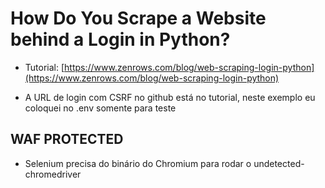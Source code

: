 # How Do You Scrape a Website behind a Login in Python?
- Tutorial: [https://www.zenrows.com/blog/web-scraping-login-python](https://www.zenrows.com/blog/web-scraping-login-python)

- A URL de login com CSRF no github está no tutorial, neste exemplo eu coloquei no .env somente para teste
## WAF PROTECTED
- Selenium precisa do binário do Chromium para rodar o undetected-chromedriver
